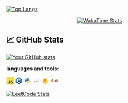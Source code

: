 [![Top Langs](https://github-readme-stats.vercel.app/api/top-langs/?username=mfab9&layout=compact&theme=aura)](https://github.com/mfab9)
<div align="center">
  <a href="https://wakatime.com/@mfab9">
    <img src="https://github-readme-stats.vercel.app/api/wakatime?username=mfab9&theme=aura"alt="WakaTime Stats">
  </a>
</div>

## 📈 GitHub Stats
[![Your GitHub stats](https://github-readme-stats.vercel.app/api?username=mfab9&show_icons=true&theme=ambient_gradient)](https://github.com/mfab9)

**languages and tools:**  

<code><img height="20" src="https://raw.githubusercontent.com/github/explore/80688e429a7d4ef2fca1e82350fe8e3517d3494d/topics/javascript/javascript.png"></code>
<code><img height="20" src="https://raw.githubusercontent.com/github/explore/80688e429a7d4ef2fca1e82350fe8e3517d3494d/topics/cpp/cpp.png"></code>
<code><img height="20" src="https://raw.githubusercontent.com/github/explore/80688e429a7d4ef2fca1e82350fe8e3517d3494d/topics/python/python.png"></code>
<code><img height="20" src="https://raw.githubusercontent.com/github/explore/80688e429a7d4ef2fca1e82350fe8e3517d3494d/topics/mysql/mysql.png"></code>
<code><img height="20" src="https://raw.githubusercontent.com/github/explore/80688e429a7d4ef2fca1e82350fe8e3517d3494d/topics/firebase/firebase.png"></code>
<code><img height="20" src="https://raw.githubusercontent.com/github/explore/80688e429a7d4ef2fca1e82350fe8e3517d3494d/topics/git/git.png"></code>

[![LeetCode Stats](https://leetcard.jacoblin.cool/mfab9?theme=unicorn&extension=activity)](https://leetcard.jacoblin.cool/Brhys9?theme=unicorn&extension=activity)
